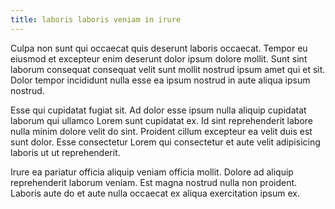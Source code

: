 ```yaml
---
title: laboris laboris veniam in irure
---
```


Culpa non sunt qui occaecat quis deserunt laboris occaecat. Tempor eu eiusmod et excepteur enim deserunt dolor ipsum dolore mollit. Sunt sint laborum consequat consequat velit sunt mollit nostrud ipsum amet qui et sit. Dolor tempor incididunt nulla esse ea ipsum nostrud in aute aliqua ipsum nostrud.

Esse qui cupidatat fugiat sit. Ad dolor esse ipsum nulla aliquip cupidatat laborum qui ullamco Lorem sunt cupidatat ex. Id sint reprehenderit labore nulla minim dolore velit do sint. Proident cillum excepteur ea velit duis est sunt dolor. Esse consectetur Lorem qui consectetur et aute velit adipisicing laboris ut ut reprehenderit.

Irure ea pariatur officia aliquip veniam officia mollit. Dolore ad aliquip reprehenderit laborum veniam. Est magna nostrud nulla non proident. Laboris aute do et aute nulla occaecat ex aliqua exercitation ipsum ex.